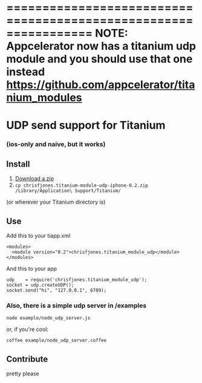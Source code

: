 ================================================================
NOTE: Appcelerator now has a titanium udp module and you should use that one instead
https://github.com/appcelerator/titanium_modules
================================================================



UDP send support for Titanium 
================================================================
### (ios-only and naive, but it works)

Install
-------
  1. [Download a zip] 
  2. `cp chrisfjones.titanium-module-udp-iphone-0.2.zip /Library/Application\ Support/Titanium/`

  (or wherever your Titanium directory is)
  
Use
---
  Add this to your tiapp.xml
  
    <modules>
      <module version="0.2">chrisfjones.titanium_module_udp</module>
    </modules>
    
  And this to your app
  
    udp    = require('chrisfjones.titanium_module_udp');
    socket = udp.createUDP();
    socket.send("hi", "127.0.0.1", 6789);
  
### Also, there is a simple udp server in /examples

    node example/node_udp_server.js
    
  or, if you're cool:

    coffee example/node_udp_server.coffee
  
Contribute
----------
  pretty please

[Download a zip]: https://github.com/downloads/chrisfjones/titanium_module_udp/chrisfjones.titanium_module_udp-iphone-0.2.zip